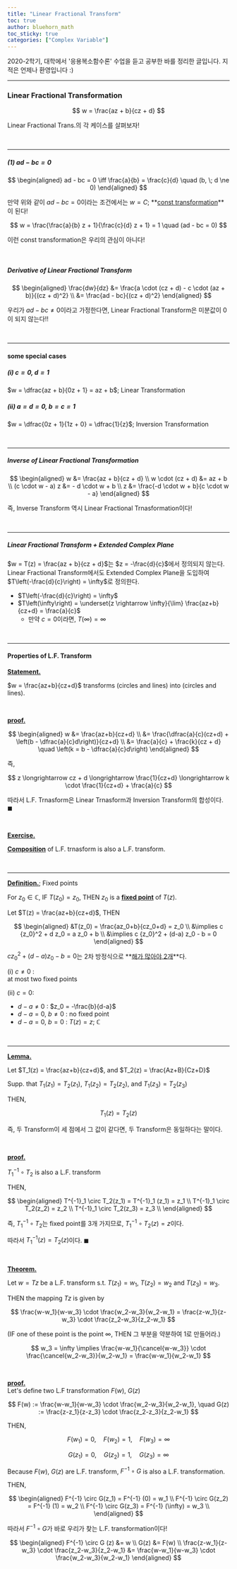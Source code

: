 ```yaml
---
title: "Linear Fractional Transform"
toc: true
author: bluehorn_math
toc_sticky: true
categories: ["Complex Variable"]
---
```



2020-2학기, 대학에서 '응용복소함수론' 수업을 듣고 공부한 바를 정리한 글입니다. 지적은 언제나 환영입니다 :)

<hr>

### Linear Fractional Transformation

$$
w = \frac{az + b}{cz + d}
$$

Linear Fractional Trans.의 각 케이스를 살펴보자!

<br>
<hr>

##### (1) $ad - bc = 0$

$$
\begin{aligned}
  ad - bc = 0 \iff \frac{a}{b} = \frac{c}{d} \quad (b, \; d \ne 0)
\end{aligned}
$$

만약 위와 같이 $ad - bc = 0$이라는 조건에서는 $w = C$; **<u>const transformation</u>**이 된다!

$$
w = \frac{\frac{a}{b} z + 1}{\frac{c}{d} z + 1} = 1 \quad (ad - bc = 0)
$$

이런 const transformation은 우리의 관심이 아니다!

<br>

##### Derivative of Linear Fractional Transform

$$
\begin{aligned}
\frac{dw}{dz} &= \frac{a \cdot (cz + d) - c \cdot (az + b)}{(cz + d)^2} \\
&= \frac{ad - bc}{(cz + d)^2}
\end{aligned}
$$

우리가 $ad - bc \ne 0$이라고 가정한다면, Linear Fractional Transform은 미분값이 $0$이 되지 않는다!!

<br>
<hr>

#### some special cases

##### (i) $c=0$, $d=1$

$w = \dfrac{az + b}{0z + 1} = az + b$; Linear Transformation

##### (ii) $a=d=0$, $b=c=1$

$w = \dfrac{0z + 1}{1z + 0} = \dfrac{1}{z}$; Inversion Transformation

<br>
<hr>

##### Inverse of Linear Fractional Transformation

$$
\begin{aligned}
  w &= \frac{az + b}{cz + d} \\
  w \cdot (cz + d) &= az + b \\
  (c \cdot w - a) z &= - d \cdot w + b \\
  z &= \frac{-d \cdot w + b}{c \cdot w - a}
\end{aligned}
$$

즉, Inverse Transform 역시 Linear Fractional Trnasformation이다!

<br>
<hr>

##### Linear Fractional Transform + Extended Complex Plane

$w = T(z) = \frac{az + b}{cz + d}$는 $z = -\frac{d}{c}$에서 정의되지 않는다. Linear Fractional Transform에서도 Extended Complex Plane을 도입하여 $T\left(-\frac{d}{c}\right) = \infty$로 정의한다.

- $T\left(-\frac{d}{c}\right) = \infty$
- $T\left(\infty\right) = \underset{z \rightarrow \infty}{\lim} \frac{az+b}{cz+d} = \frac{a}{c}$
  - 만약 $c=0$이라면, $T\left(\infty\right) = \infty$

<br>
<hr>

#### Properties of L.F. Transform

**<u>Statement.</u>**<br>

<div class="proof">

  $w = \frac{az+b}{cz+d}$ transforms (circles and lines) into (circles and lines).

</div>

<br>

**<u>proof.</u>**<br>

$$
\begin{aligned}
  w &= \frac{az+b}{cz+d} \\
  &= \frac{\dfrac{a}{c}(cz+d) + \left(b - \dfrac{a}{c}d\right)}{cz+d} \\
  &= \frac{a}{c} + \frac{k}{cz + d} \quad \left(k = b - \dfrac{a}{c}d\right)
\end{aligned}
$$

즉,

$$
z \longrightarrow cz + d \longrightarrow \frac{1}{cz+d} \longrightarrow k \cdot \frac{1}{cz+d} + \frac{a}{c}
$$

따라서 L.F. Trnasform은 Linear Trnasform과 Inversion Transform의 합성이다. $\blacksquare$

<br>

**<u>Exercise.</u>**<br>

<div class="proof">

  <b><u>Composition</u></b> of L.F. trnasform is also a L.F. transform.

</div>

<br>
<hr>

**<u>Definition.</u>**; Fixed points<br>

<div class="proof">

  For $z_0 \in \mathbb{C}$, IF $T(z_0) = z_0$, THEN $z_0$ is a <b><u>fixed point</u></b> of $T(z)$.

</div>


Let $T(z) = \frac{az+b}{cz+d}$, THEN

$$
\begin{aligned}
  &T(z_0) = \frac{az_0+b}{cz_0+d} = z_0 \\
  &\implies c {z_0}^2 + d z_0 = a z_0 + b \\
  &\implies c {z_0}^2 + (d-a) z_0 - b = 0
\end{aligned}
$$

$c {z_0}^2 + (d-a) z_0 - b = 0$는 2차 방정식으로 **<u>해가 많아야 2개</u>**다.

(i) $c\ne0$ : <br>
at most two fixed points

(ii) $c = 0$:

- $d-a \ne 0$ : $z_0 = -\frac{b}{d-a}$
- $d-a = 0$, $b\ne0$ : no fixed point
- $d-a = 0$, $b=0$ : $T(z) = z$; $\mathbb{C}$

<br>
<hr>

**<u>Lemma.</u>**<br>

<div class="proof">

Let $T_1(z) = \frac{az+b}{cz+d}$, and $T_2(z) = \frac{Az+B}{Cz+D}$ <br>

Supp. that $T_1(z_1) = T_2(z_1)$, $T_1(z_2) = T_2(z_2)$, and $T_1(z_3) = T_2(z_3)$ <br>

THEN,

$$
T_1(z) = T_2(z)
$$

</div>

즉, 두 Transform이 세 점에서 그 값이 같다면, 두 Transform은 동일하다는 말이다.

<br>

**<u>proof.</u>**<br>

$T^{-1}_1 \circ T_2$ is also a L.F. transform

THEN,

$$
\begin{aligned}
  T^{-1}_1 \circ T_2(z_1) = T^{-1}_1 (z_1) = z_1 \\
  T^{-1}_1 \circ T_2(z_2) = z_2 \\
  T^{-1}_1 \circ T_2(z_3) = z_3 \\
\end{aligned}
$$

즉, $T^{-1}_1 \circ T_2$는 fixed point를 3개 가지므로, $T^{-1}_1 \circ T_2(z) = z$이다.

따라서 $T^{-1}_1 (z) = T_2(z)$이다. $\blacksquare$

<br>

**<u>Theorem.</u>**<br>

<div class="proof">

Let $w=Tz$ be a L.F. transform s.t. $T(z_1) = w_1$, $T(z_2) = w_2$ and $T(z_3) = w_3$. <br>

THEN the mapping $Tz$ is given by

$$
\frac{w-w_1}{w-w_3} \cdot \frac{w_2-w_3}{w_2-w_1} = \frac{z-w_1}{z-w_3} \cdot \frac{z_2-w_3}{z_2-w_1}
$$

(IF one of these point is the point $\infty$, THEN 그 부분을 약분하여 1로 만들어라.)

$$
w_3 = \infty \implies \frac{w-w_1}{\cancel{w-w_3}} \cdot \frac{\cancel{w_2-w_3}}{w_2-w_1} = \frac{w-w_1}{w_2-w_1}
$$

</div>

<br>

**<u>proof.</u>**<br>
Let's define two L.F transformation $F(w)$, $G(z)$

$$
F(w) := \frac{w-w_1}{w-w_3} \cdot \frac{w_2-w_3}{w_2-w_1}, \quad G(z) := \frac{z-z_1}{z-z_3} \cdot \frac{z_2-z_3}{z_2-w_1}
$$

THEN,

$$
F(w_1) = 0, \quad F(w_2) = 1, \quad F(w_3) = \infty
$$

$$
G(z_1) = 0, \quad G(z_2) = 1, \quad G(z_3) = \infty
$$

Because $F(w)$, $G(z)$ are L.F. transform, $F^{-1} \circ G$ is also a L.F. transformation.

THEN,

$$
\begin{aligned}
  F^{-1} \circ G(z_1) = F^{-1} (0) = w_1 \\
  F^{-1} \circ G(z_2) = F^{-1} (1) = w_2 \\
  F^{-1} \circ G(z_3) = F^{-1} (\infty) = w_3 \\
\end{aligned}
$$

따라서 $F^{-1} \circ G$가 바로 우리가 찾는 L.F. transformation이다!

$$
\begin{aligned}
  F^{-1} \circ G (z) &= w \\
  G(z) &= F(w) \\
  \frac{z-w_1}{z-w_3} \cdot \frac{z_2-w_3}{z_2-w_1} &= \frac{w-w_1}{w-w_3} \cdot \frac{w_2-w_3}{w_2-w_1}
\end{aligned}
$$
